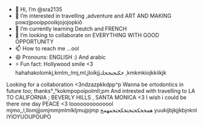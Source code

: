 - 👋 Hi, I’m @sra2135
- 👀 I’m interested in travelling ,adventure and ART AND MAKING powzjpooippooikjojojopkiô
- 🌱 I’m currently learning Deutch and FRENCH
- 💞️ I’m looking to collaborate on EVERYTHING WITH GOOD OPPORTUNITY
- 📫 How to reach me ...ool
- 😄 Pronouns: ENGLISH :) And arabic
- ⚡ Fun fact: Hollywood smile <3 hahahakolomkj,kmlm,;lmj,ml,jloikjjخكنحنححك
,kmkmkiojkkiikjk
<!--- love listening to muisicojopmjpijplkmljluo
sira2135/sira2135 is a ✨ special ✨ repository because its `README.md` (this file) appears on your GitHub profile.smpdpkp
You can click the Preview link to take a look at your changes.
--->
Looking for a collaboration <3ndzazpkkdpp^p
Wanna be ortodontics in future too; thanks°_°kokmpopoipolmll;pm
And intrested with travelling to LA TO CALIFORNIA ; BEVERLY HILLS , SANTA MONICA <3 I wish i could be there one day PEACE <3
loooooooooooool
mjmo,,l,llomjjjomjmmjmlmlkljmujpjmp
همخخكحتختخكحتخمهمخ yuukijbjkjjkbjnknl IYIOYUOUPOUPO
